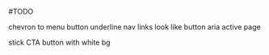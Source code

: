 #TODO

chevron to menu button
underline nav links look like button
aria
active page

stick CTA button with white bg